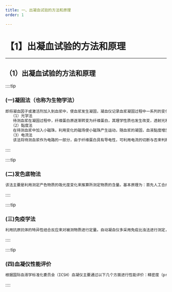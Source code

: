 ```yaml
---
title: 一、出凝血试验的方法和原理
order: 1

---
```


# 【1】出凝血试验的方法和原理

<kaodian :text="'血液学检验记忆卡'" />

<!-- ###### 第三十三章 出凝血试验的自动化

> 临床血液学检验 -->

<beitiX/>

---

## （1）出凝血试验的方法和原理

<son :text="'血液学检验记忆卡'" text1="（1）出凝血试验的方法和原理" :textOption="[['掌握','专业知识','专业实践能力'],['掌握','专业知识','专业实践能力'],['熟练掌握','专业知识','专业实践能力']]" />
::::tip

### (一)凝固法（也称为生物学法）

```js
即将凝血因子或激活剂加入到血浆中，使血浆发生凝固，凝血仪记录血浆凝固过程中一系列的变化 （如光、电、机械运动等），并将这些变化的信号转变成数据，计算机处理分析后得出检测结果。目前在凝血仪上使用的凝固法大致分为三类：
　　（1）光学法
　　待测血浆在凝固过程中，纤维蛋白原逐渐转变为纤维蛋白，其理学性质也发生改变，透射光和散射光强度发生改变，凝血仪根据这种光学性质的改变来判断凝固终点。光学法可分为：透射比浊法和散射比浊法。
　　（2）黏度法
　　在待测血浆中加入小磁珠，利用变化的磁场使小磁珠产生运动，随血浆的凝固，血液黏度增加，小磁珠的运动逐渐减弱，仪器根据小磁珠运动强度的变化来确定凝固终点。
　　（3）电流法
　　该法将待测血浆作为电路的一部分，由于纤维蛋白具有导电性，可利用电流的切断与否来判断纤维蛋白的形成与否，即判断凝固终点。
```

::::

::::tip

### (二)发色底物法

```js
该法主要是利用测定产色物质的吸光度变化来推算所测定物质的含量。基本原理为：首先人工合成含某种活性酶裂解点的化合物，此化合物上连接有产色物质（如对硝基苯胺，PNA），待测血浆中含有活性酶或往样品中加入活性酶，化合物中的产色物质可被裂解下来，使待测样本出现颜色变化，根据此颜色变化可推算出被检物质的含量。一般产色物质选用 PNA，游离的 PNA 呈黄色，测定波长为 405nm，而连接 PNA 的化合物为无色。利用该法检测的物质有 ATⅢ、PLG、PC、PS 等。
```

::::

::::tip

### (三)免疫学法

```js
利用抗原抗体的特异性结合反应来对被测物质进行定量。自动凝血仪多采用免疫比浊法进行测定，又分为透射免疫比浊法和散射免疫比浊法。
```

::::

::::tip

### (四)血凝仪性能评价

```js
根据国际血液学标准化委员会（ICSH）血凝仪主要通过以下几个方面进行性能评价：精密度（precision）、线性（linearity）、污染率（carryover）、准确性 （accuracy）、相关性研究（correlation study）和干扰（interference）。

```

::::
